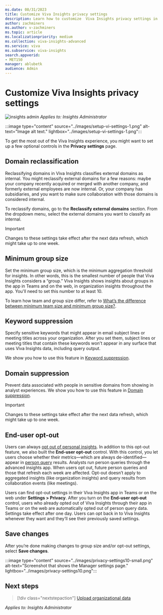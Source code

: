 ```yaml
---
ms.date: 08/31/2023
title: Customize Viva Insights privacy settings
description: Learn how to customize  Viva Insights privacy settings in the advanced insights app
author: zachminers
ms.author: v-zachminers
ms.topic: article
ms.localizationpriority: medium 
ms.collection: viva-insights-advanced 
ms.service: viva 
ms.subservice: viva-insights 
search.appverid: 
- MET150 
manager: ablubetk
audience: Admin
---
```


# Customize Viva Insights privacy settings

![insights admin](../images/applies-to-insights-admin.png) *Applies to: Insights Administrator*

:::image type="content" source="../images/setup-vi-settings-1.png" alt-text="Image alt text." lightbox="../images/setup-vi-settings-1.png":::

To get the most out of the Viva Insights experience, you might want to set up a few optional controls in the **Privacy settings** page. 

## Domain reclassification

Reclassifying domains in Viva Insights classifies external domains as internal. You might reclassify external domains for a few reasons: maybe your company recently acquired or merged with another company, and formerly external employees are now internal. Or, your company has subsidiaries, and you want to make sure collaboration with those domains is considered internal.

To reclassify domains, go to the **Reclassify external domains** section. From the dropdown menu, select the external domains you want to classify as internal.

>[!Important]
>Changes to these settings take effect after the next data refresh, which might take up to one week. 


## Minimum group size

Set the minimum group size, which is the minimum aggregation threshold for insights. In other words, this is the smallest number of people that Viva Insights considers a “group.” Viva Insights shows insights about groups in the app in Teams and on the web, in organization insights throughout the app. You'll need to set this number to at least 10.

To learn how team and group size differ, refer to [What’s the difference between minimum team size and minimum group size?](manager-settings.md#whats-the-difference-between-minimum-team-size-and-minimum-group-size).

## Keyword suppression

Specify sensitive keywords that might appear in email subject lines or meeting titles across your organization. After you set them, subject lines or meeting titles that contain these keywords won't appear in any surface that uses Viva Insights data, including query output.

We show you how to use this feature in [Keyword suppression](../admin/keyword-suppression.md).

## Domain suppression

Prevent data associated with people in sensitive domains from showing in analyst experiences. We show you how to use this feature in [Domain suppression](../admin/domain-suppression.md).

>[!Important]
>Changes to these settings take effect after the next data refresh, which might take up to one week. 




## End-user opt-out

Users can always [opt out of personal insights](https://support.microsoft.com/topic/opt-out-of-viva-insights-ecfd76f9-52ef-4882-9235-be1f59c25967). In addition to this opt-out feature, we also built the **End-user opt-out** control. With this control, you let users choose whether their metrics—which are always de-identified—appear in [person query](../analyst/person-query-overview.md) results. Analysts run person queries through the advanced insights app. When users opt out, future person queries and those that refresh each week are affected. Opt-out doesn’t apply to aggregated insights (like organization insights) and query results from collaboration events (like meetings). 

Users can find opt-out settings in their Viva Insights app in Teams or on the web under **Settings > Privacy**. After you turn on the **End-user opt-out** control, users who already opted out of Viva Insights through their app in Teams or on the web are automatically opted out of person query data. Settings take effect after one day. Users can opt back in to Viva Insights whenever they want and they’ll see their previously saved settings. 

## Save changes

After you’re done making changes to group size and/or opt-out settings, select **Save changes**.

:::image type="content" source="../images/privacy-settings10-small.png" alt-text="Screenshot that shows the Manager settings page." lightbox="../images/privacy-settings10.png":::

## Next steps

> [!div class="nextstepaction"]
> [Upload organizational data](upload-data.md)

*Applies to: Insights Administrator*


